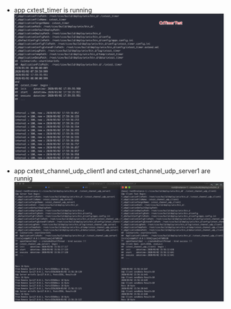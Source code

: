 
- app cxtest_timer is running
![](./man/img/cxtimer-test.jpg)

- app cxtest_channel_udp_client1 and cxtest_channel_udp_server1 are runnig
![](./man/img/cxtest_channel_udp.jpg)